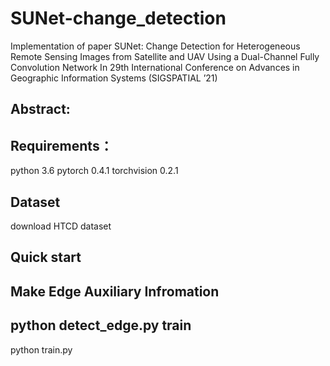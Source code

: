 # SUNet-change_detection
Implementation of paper SUNet: Change Detection for Heterogeneous Remote Sensing Images from Satellite and UAV Using a Dual-Channel Fully Convolution Network In 29th International Conference on Advances in Geographic Information Systems (SIGSPATIAL ’21)

## Abstract:

## Requirements：
python 3.6
pytorch 0.4.1
torchvision 0.2.1

## Dataset
download HTCD dataset

## Quick start
Make Edge Auxiliary Infromation
----------

python detect_edge.py
train
---------

python train.py

